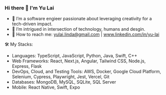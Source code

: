### Hi there 👋 I'm Yu Lai

<!--
**laiyumi/laiyumi** is a ✨ _special_ ✨ repository because its `README.md` (this file) appears on your GitHub profile.
-->

- 🌽 I’m a software engieer passionate about leveraging creativity for a tech-driven impact.
- 👀 I’m intrigued in intersection of technology, humans and desgin.
- 📮 How to reach me: yulai.linda@gmail.com | www.linkedin.com/in/yu-lai

🛠️ My Stacks:
- Languages: TypeScript, JavaScript, Python, Java, Swift, C++
- Web Frameworks: React, Next.js, Angular, Tailwind CSS, Node.js, Express, Flask
- DevOps, Cloud, and Testing Tools: AWS, Docker, Google Cloud Platform, Selenium, Cypress, Playwright, Jest, Vercel, Git
- Databases: MongoDB, MySQL, SQLite, SQL Server
- Mobile: React Native, Swift, Expo
